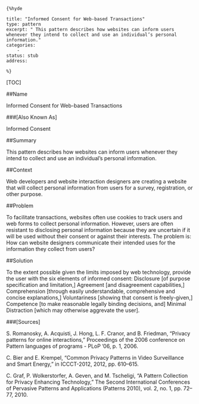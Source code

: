     {%hyde

    title: "Informed Consent for Web-based Transactions"
    type: pattern
    excerpt: " This pattern describes how websites can inform users whenever they intend to collect and use an individual’s personal information."
    categories:
        - 
    status: stub
    address:

    %}

[TOC]


##Name
<!--Primary name the pattern is known by.-->

Informed Consent for Web-based Transactions

###[Also Known As]
<!-- All other names the pattern is known by.-->

Informed Consent

##Summary
<!-- One short paragraph summarising the pattern.-->

 This pattern describes how websites can inform users whenever they intend to collect and use an individual’s personal information.

##Context
<!-- The situations in which the pattern may apply.-->

Web developers and website interaction designers are creating a website that will collect personal information from users for a survey, registration, or other purpose.

##Problem
<!-- The problem a pattern addresses, including a list of forces describing why a problem might be difficult to solve.-->

To facilitate transactions, websites often use cookies to track users and web forms to collect personal information. However, users are often resistant to disclosing personal information because they are uncertain if it will be used without their consent or against their interests. The problem is: How can website designers communicate their intended uses for the information they collect from users?

##Solution
<!-- A concise description of how the pattern addresses the problem.-->

To the extent possible given the limits imposed by web technology, provide the user with the six elements of informed consent: Disclosure [of purpose specification and limitation,] Agreement [and disagreement capabilities,] Comprehension [through easily understandable, comprehensive and concise explanations,] Voluntariness [showing that consent is freely-given,] Competence [to make reasonable legally binding decisions, and] Minimal Distraction [which may otherwise aggrevate the user].

<!--###[Structure]-->
<!--A detailed specification of the structural aspects of the pattern. A class diagram if applicable.-->



<!--###[Implementation]-->
<!--Guidelines for implementing the pattern; code fragments; suggested PETS; policy fragments.-->



<!--##Consequences-->
<!--The advantages (benefits) and disadvantages (liabilities) of applying the pattern.-->



<!--###[Constraints]-->
<!-- limitations as a consequence of applying the pattern.-->



<!--##Examples-->
<!--Motivational example to see how the pattern is applied.-->



<!--###[Known Uses]-->
<!-- Pointers to various applications of the pattern.-->



<!--##See Also-->
<!-- Any pointers to relevant information, not contained in the subfields below.-->



<!--###[Related Patterns]-->
<!-- Supporting and conflicting patterns-->



###[Sources]
<!-- References to the original source of the pattern.-->

S. Romanosky, A. Acquisti, J. Hong, L. F. Cranor, and B. Friedman, “Privacy patterns for online interactions,” Proceedings of the 2006 conference on Pattern languages of programs - PLoP ’06, p. 1, 2006.

C. Bier and E. Krempel, “Common Privacy Patterns in Video Surveillance and Smart Energy,” in ICCCT-2012, 2012, pp. 610–615.

C. Graf, P. Wolkerstorfer, A. Geven, and M. Tscheligi, “A Pattern Collection for Privacy Enhancing Technology,” The Second International Conferences of Pervasive Patterns and Applications (Patterns 2010), vol. 2, no. 1, pp. 72–77, 2010.

<!--##General Comments-->
<!-- Separate discussion on the pattern.-->



<!--##Categories-->
<!-- Placeholder for future agreed upon categories as per collaboration's evaluation.-->

<!--##Tags-->
<!-- User definable descriptors for additional correlation.-->




